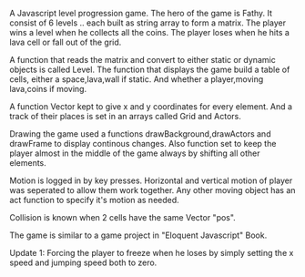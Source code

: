 A Javascript level progression game. The hero of the game is Fathy.
It consist of 6 levels .. each built as string array to form a matrix.
The player wins a level when he collects all the coins.
The player loses when he hits a lava cell or fall out of the grid.

A function that reads the matrix and convert to either static or dynamic objects is called Level.
The function that displays the game build a table of cells, either a space,lava,wall if static.
And whether a player,moving lava,coins if moving.

A function Vector kept to give x and y coordinates for every element.
And a track of their places is set in an arrays called Grid and Actors.

Drawing the game used a functions drawBackground,drawActors and drawFrame to display continous changes.
Also function set to keep the player almost in the middle of the game always by shifting all other elements.

Motion is logged in by key presses. Horizontal and vertical motion of player was seperated to allow them work together.
Any other moving object has an act function to specify it's motion as needed.

Collision is known when 2 cells have the same Vector "pos".

The game is similar to a game project in "Eloquent Javascript" Book.

Update 1: Forcing the player to freeze when he loses by simply setting the x speed and jumping speed both to zero.
